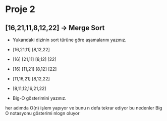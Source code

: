 # Proje 2
## [16,21,11,8,12,22] -> Merge Sort
* Yukarıdaki dizinin sort türüne göre aşamalarını yazınız.

* [16,21,11] [8,12,22]
* [16] [21,11] [8,12] [22]
* [16] [11,21] [8,12] [22]
* [11,16,21] [8,12,22]
* [8,11,12,16,21,22]

* Big-O gösterimini yazınız.

her adımda O(n) işlem yapıyor ve bunu n defa tekrar ediyor bu nedenler Big O notasyonu gösterimi nlogn oluyor